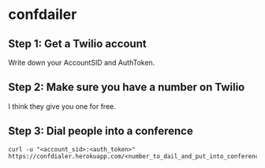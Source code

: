 # confdailer

## Step 1: Get a Twilio account

Write down your AccountSID and AuthToken.

## Step 2: Make sure you have a number on Twilio

I think they give you one for free.

## Step 3: Dial people into a conference

	curl -u "<account_sid>:<auth_token>" https://confdialer.herokuapp.com/<number_to_dail_and_put_into_conference>